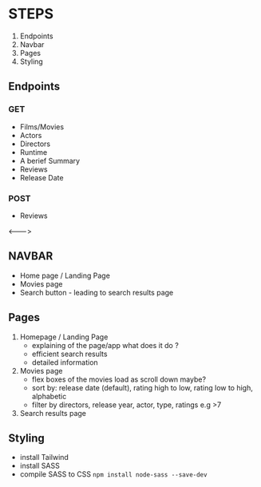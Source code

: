 # STEPS
1. Endpoints
2. Navbar
3. Pages
4. Styling


## Endpoints
 
### GET 
- Films/Movies
- Actors
- Directors
- Runtime
- A berief Summary
- Reviews
- Release Date 

### POST 
- Reviews 

<--->

## NAVBAR 
- Home page / Landing Page
- Movies page
- Search button - leading to search results page 


## Pages 
1. Homepage / Landing Page 
    - explaining of the page/app what does it do ?
    - efficient search results
    - detailed information
2. Movies page
    - flex boxes of the movies load as scroll down maybe?
    - sort by: release date (default), rating high to low, rating low to high, alphabetic
    - filter by directors, release year, actor, type, ratings e.g >7
3. Search results page




## Styling 
- install Tailwind
- install SASS
- compile SASS to CSS 
``npm install node-sass --save-dev``
